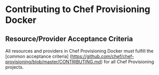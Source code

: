 # Contributing to Chef Provisioning Docker

## Resource/Provider Acceptance Criteria

All resources and providers in Chef Provisioning Docker must fulfill the [common acceptance criteria]
(https://github.com/chef/chef-provisioning/blob/master/CONTRIBUTING.md) for
all Chef Provisioning projects.
